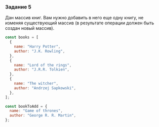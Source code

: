 ### Задание 5

Дан массив книг.
Вам нужно добавить в него еще одну книгу, не изменяя существующий массив (в результате операции должен быть создан новый массив).

```javascript
const books = [
  {
    name: "Harry Potter",
    author: "J.K. Rowling",
  },
  {
    name: "Lord of the rings",
    author: "J.R.R. Tolkien",
  },
  {
    name: "The witcher",
    author: "Andrzej Sapkowski",
  },
];

const bookToAdd = {
  name: "Game of thrones",
  author: "George R. R. Martin",
};
```
